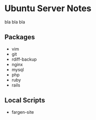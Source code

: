 # Ubuntu Server Notes

bla bla bla

## Packages

- vim
- git
- rdiff-backup
- nginx
- mysql
- php
- ruby
- rails

## Local Scripts

- fargen-site
